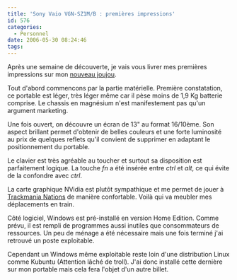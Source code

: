 ```yaml
---
title: 'Sony Vaio VGN-SZ1M/B : premières impressions'
id: 576
categories:
  - Personnel
date: 2006-05-30 08:24:46
tags:
---
```


Après une semaine de découverte, je vais vous livrer mes premières impressions sur mon [nouveau joujou](/2006/05/24/557-nouveau-joujou).

Tout d'abord commencons par la partie matérielle. Première constatation, ce portable est léger, très léger même car il pèse moins de 1,9 Kg batterie comprise. Le chassis en magnésium n'est manifestement pas qu'un argument marketing.

Une fois ouvert, on découvre un écran de 13" au format 16/10ème. Son aspect brillant permet d'obtenir de belles couleurs et une forte luminosité au prix de quelques reflets qu'il convient de supprimer en adaptant le positionnement du portable.

Le clavier est très agréable au toucher et surtout sa disposition est parfaitement logique. La touche _fn_ a été insérée entre _ctrl_ et _alt_, ce qui évite de la confondre avec _ctrl_.

La carte graphique NVidia est plutôt sympathique et me permet de jouer à [Trackmania Nations](http://www.trackmanianations.com/indexFr.php) de manière confortable. Voilà qui va meubler mes déplacements en train.

Côté logiciel, Windows est pré-installé en version Home Edition. Comme prévu, il est rempli de programmes aussi inutiles que consommateurs de ressources. Un peu de ménage a été nécessaire mais une fois terminé j'ai retrouvé un poste exploitable.

Cependant un Windows même exploitable reste loin d'une distribution Linux comme Kubuntu (Attention lâché de troll). J'ai donc installé cette dernière sur mon portable mais cela fera l'objet d'un autre billet.